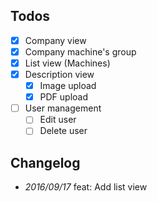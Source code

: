 ## Todos
- [x] Company view
- [x] Company machine's group
- [x] List view (Machines)
- [x] Description view
	- [x] Image upload
	- [x] PDF upload
- [ ] User management
	- [ ] Edit user
	- [ ] Delete user

## Changelog
- *2016/09/17* feat: Add list view
